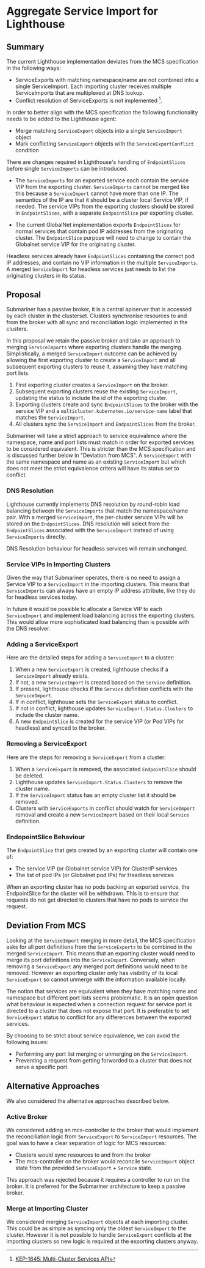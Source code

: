# Aggregate Service Import for Lighthouse

## Summary

The current Lighthouse implementation deviates from the MCS specification in the following ways:

- ServiceExports with matching namespace/name are not combined into a single ServiceImport.
  Each importing cluster receives multiple ServiceImports that are multiplexed at DNS lookup.
- Conflict resolution of ServiceExports is not implemented [^1].

In order to better align with the MCS specification the following functionality needs to be
added to the Lighthouse agent:

- Merge matching `ServiceExport` objects into a single `ServiceImport` object
- Mark conflicting `ServiceExport` objects with the `ServiceExportConflict` condition

There are changes required in Lighthouse's handling of `EndpointSlices` before single
`ServiceImports` can be introduced.

- The `ServiceImports` for an exported service each contain the service VIP from the exporting
  cluster. `ServiceImports` cannot be merged like this because a `ServiceImport` cannot have
  more than one IP. The semantics of the IP are that it should be a cluster local Service VIP,
  if needed. The service VIPs from the exporting clusters should be stored in `EndpointSlices`,
  with a separate `EndpointSlice` per exporting cluster.

- The current GlobalNet implementation exports `EndpointSlices` for normal services that contain
  pod IP addresses from the originating cluster. The `EndpointSlice` purpose will need to change
  to contain the Globalnet service VIP for the originating cluster.

Headless services already have `EndpointSlices` containing the correct pod IP addresses, and
contain no VIP information in the multiple `ServiceImports`. A merged `ServiceImport` for
headless services just needs to list the originating clusters in its status.

## Proposal

Submariner has a passive broker, it is a central apiserver that is accessed by each cluster in
the clusterset. Clusters synchronise resources to and from the broker with all sync and
reconciliation logic implemented in the clusters.

In this proposal we retain the passive broker and take an approach to merging `ServiceImports`
where exporting clusters handle the merging. Simplistically, a merged `ServiceImport` outcome
can be achieved by allowing the first exporting cluster to create a `ServiceImport` and all
subsequent exporting clusters to reuse it, assuming they have matching port lists.

1. First exporting cluster creates a `ServiceImport` on the broker.
1. Subsequent exporting clusters reuse the existing `ServiceImport`, updating the status to
   include the id of the exporting cluster.
1. Exporting clusters create and sync `EndpointSlices` to the broker with the service VIP and a
   `multicluster.kubernetes.io/service-name` label that matches the `ServiceImport`.
1. All clusters sync the `ServiceImport` and `EndpointSlices` from the broker.

Submariner will take a strict approach to service equivalence where the namespace, name and port
lists must match in order for exported services to be considered equivalent. This is stricter
than the MCS specification and is discussed further below in "Deviation from MCS". A
`ServiceExport` with the same namespace and name as an existing `ServiceImport` but which does
not meet the strict equivalence critera will have its status set to conflict.

### DNS Resolution

Lighthouse currently implements DNS resolution by round-robin load balancing between the
`ServiceImports` that match the namespace/name pair. With a merged `ServiceImport`, the
per-cluster service VIPs will be stored on the `EndpointSlices`. DNS resolution will select from
the `EndpointSlices` associated with the `ServiceImport` instead of using `ServiceImports`
directly.

DNS Resolution behaviour for headless services will remain unchanged.

### Service VIPs in Importing Clusters

Given the way that Submariner operates, there is no need to assign a Service VIP to a
`ServiceImport` in the importing clusters. This means that `ServiceImports` can always have an
empty IP address attribute, like they do for headless services today.

In future it would be possible to allocate a Service VIP to each `ServiceImport` and implement
load balancing across the exporting clusters. This would allow more sophisticated load balancing
than is possible with the DNS resolver.

### Adding a ServiceExport

Here are the detailed steps for adding a `ServiceExport` to a cluster:

1. When a new `ServiceExport` is created, lighthouse checks if a `ServiceImport` already exists.
1. If not, a new `ServiceImport` is created based on the `Service` definition.
1. If present, lighthouse checks if the `Service` definition conflicts with the `ServiceImport`.
1. If in conflict, lighthouse sets the `ServiceExport` status to conflict.
1. If not in conflict, lighthouse updates `ServiceImport.Status.Clusters` to include the cluster
   name.
1. A new `EndpointSlice` is created for the service VIP (or Pod VIPs for headless) and synced to
   the broker.

### Removing a ServiceExport

Here are the steps for removing a `ServiceExport` from a cluster:

1. When a `ServiceExport` is removed, the associated `EndpointSlice` should be deleted.
1. Lighthouse updates `ServiceImport.Status.Clusters` to remove the cluster name.
1. If the `ServiceImport` status has an empty cluster list it should be removed.
1. Clusters with `ServiceExports` in conflict should watch for `ServiceImport` removal and
   create a new `ServiceImport` based on their local `Service` definition.

### EndopointSlice Behaviour

The `EndpointSlice` that gets created by an exporting cluster will contain one of:

- The service VIP (or Globalnet service VIP) for ClusterIP services
- The list of pod IPs (or Globalnet pod IPs) for Headless services

When an exporting cluster has no pods backing an exported service, the EndpointSlice for the
cluster will be withdrawn. This is to ensure that requests do not get directed to clusters that
have no pods to service the request.

## Deviation From MCS

Looking at the `ServiceImport` merging in more detail, the MCS specification asks for all port
definitions from the `ServiceExports` to be combined in the merged `ServiceImport`. This means
that an exporting cluster would need to merge its port definitions into the `ServiceImport`.
Conversely, when removing a `ServiceExport` any merged port definitions would need to be
removed. However an exporting cluster only has visibility of its local `ServiceExport` so cannot
unmerge with the information available locally.

The notion that services are equivalent when they have matching name and namespace but different
port lists seems problematic. It is an open question what behaviour is expected when a
connection request for service port is directed to a cluster that does not expose that port. It
is preferable to set `ServiceExport` status to conflict for any differences between the exported
services.

By choosing to be strict about service equivalence, we can avoid the following issues:

- Performing any port list merging or unmerging on the `ServiceImport`.
- Preventing a request from getting forwarded to a cluster that does not serve a specific port.

## Alternative Approaches

We also considered the alternative approaches described below.

### Active Broker

We considered adding an mcs-controller to the broker that would implement the reconciliation
logic from `ServiceExport` to `ServiceImport` resources. The goal was to have a clear separation
of logic for MCS resources:

- Clusters would sync resources to and from the broker
- The mcs-controller on the broker would reconcile `ServiceImport` object state from the
  provided `ServiceExport` + `Service` state.

This approach was rejected because it requires a controller to run on the broker. It is
preferred for the Submariner architecture to keep a passive broker.

### Merge at Importing Cluster

We considered merging `ServiceImport` objects at each importing cluster. This could be as simple
as syncing only the oldest `ServiceImport` to the cluster. However it is not possible to handle
`ServiceExport` conflicts at the importing clusters so new logic is required at the exporting
clusters anyway.

[^1]: [KEP-1645: Multi-Cluster Services API](https://github.com/kubernetes/enhancements/tree/master/keps/sig-multicluster/1645-multi-cluster-services-api#constraints-and-conflict-resolution)
